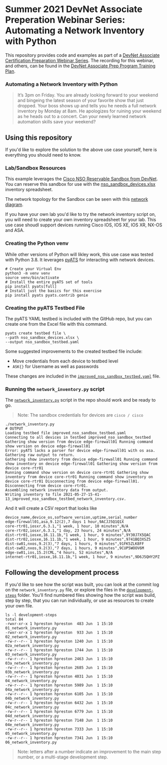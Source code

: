 # Summer 2021 DevNet Associate Preperation Webinar Series: Automating a Network Inventory with Python
This repository provides code and examples as part of a [DevNet Associate Certification Preparation Webinar Series](https://learningnetwork.cisco.com/s/article/devnet-associate-prep-program-in-one-place). The recording for this webinar, and others, can be found in the [DevNet Associate Prep Program Training Plan](https://learningnetwork.cisco.com/s/learning-plan-detail-standard?ltui__urlRecordId=a1c3i0000007q9cAAA&ltui__urlRedirect=learning-plan-detail-standard&t=1596603514739).

### Automating a Network Inventory with Python

> It’s 3pm on Friday. You are already looking forward to your weekend and bingeing the latest season of your favorite show that just dropped. Your boss shows up and tells you he needs a full network inventory by Monday at 8am. He apologizes for ruining your weekend as he heads out to a concert. Can your newly learned network automation skills save your weekend?

## Using this repository 
If you'd like to explore the solution to the above use case yourself, here is everything you should need to know.  

### Lab/Sandbox Resources 
This example leverages the [Cisco NSO Reservable Sandbox from DevNet](https://devnetsandbox.cisco.com/RM/Diagram/Index/43964e62-a13c-4929-bde7-a2f68ad6b27c?diagramType=Topology).  You can reserve this sandbox for use with the [nso_sandbox_devices.xlsx](nso_sandbox_devices.xlsx) inventory spreadsheet.  

The network topology for the Sandbox can be seen with this [network diagram](NSO-Sandbox-Lab-Network-Topology.jpg).

If you have your own lab you'd like to try the network inventory script on, you will need to create your own inventory spreadsheet for your lab.  This use case shoudl support devices running Cisco IOS, IOS XE, IOS XR, NX-OS and ASA. 

### Creating the Python venv 
While other versions of Python will likley work, this use case was tested with Python 3.8.  It leverages [pyATS](https://developer.cisco.com/pyats) for interacting with network devices. 

```
# Create your Virtual Env
python3 -m venv venv
source venv/bin/activate
# Install the entire pyATS set of tools
pip install pyats[full]
# Install just the basics for this exercise
pip install pyats pyats.contrib genie
```

### Creating the pyATS Testbed File 
The pyATS YAML testbed is included with the GitHub repo, but you can create one from the Excel file with this command. 

```
pyats create testbed file \
--path nso_sandbox_devices.xlsx \
--output nso_sandbox_testbed.yaml
```

Some suggested improvements to the created testbed file include: 

* Move credentials from each device to testbed level
* `ASK{}` for Username as well as passwords

These changes are included in the [`improved_nso_sandbox_testbed.yaml`](improved_nso_sandbox_testbed.yaml) file. 

### Running the `network_inventory.py` script 
The [`network_inventory.py`](network_inventory.py) script in the repo should work and be ready to go.  

> Note: The sandbox credentials for devices are `cisco / cisco`

```
./network_inventory.py
# OUTPUT
Loading testbed file improved_nso_sandbox_testbed.yaml
Connecting to all devices in testbed improved_nso_sandbox_testbed
Gathering show version from device edge-firewall01 Running command show version on device edge-firewall01
Error: pyATS lacks a parser for device edge-firewall01 with os asa. Gathering raw output to return.
Gathering show inventory from device edge-firewall01 Running command show inventory on device edge-firewall01 Gathering show version from device core-rtr01
Running command show version on device core-rtr01 Gathering show inventory from device core-rtr01 Running command show inventory on device core-rtr01 Disconnecting from device edge-firewall01. Disconnecting from device core-rtr01.
Assembling network inventory data from output.
Writing inventory to file 2021-05-27-15-41- 13_improved_nso_sandbox_testbed_network_inventory.csv.
```

And it will create a CSV report that looks like 

```csv
device_name,device_os,software_version,uptime,serial_number 
edge-firewall01,asa,9.12(2),7 days 1 hour,9ACJJ5Q1Q1X 
core-rtr01,iosxr,6.3.1,"1 week, 1 hour, 10 minutes",N/A 
core-rtr02,iosxr,6.3.1,"1 day, 23 hours, 24 minutes",N/A 
dist-rtr01,iosxe,16.11.1b,"1 week, 1 hour, 9 minutes",9Y30J7X5QAC 
dist-rtr02,iosxe,16.11.1b,"1 week, 1 hour, 9 minutes",9741BQ3XSZ5 
dist-sw01,nxos,9.2(3),"7 days, 1 hours, 9 minutes",91FK5ZLK8FF 
dist-sw02,nxos,9.2(3),"7 days, 1 hours, 9 minutes",9CUP5WOOV6M 
edge-sw01,ios,15.2(CML,"4 hours, 52 minutes",N/A 
internet-rtr01,iosxe,16.11.1b,"1 week, 1 hour, 9 minutes",9D6J5QHY2PZ
```

## Following the development process 
If you'd like to see how the script was built, you can look at the commit log on the `network_inventory.py` file, or explore the files in the [`development-steps`](development-steps/) folder.  You'll find numbered files showing how the script was build, step by step, that you can run individually, or use as resources to create your own file.  

```
ls -l development-steps 
total 84
-rwxr-xr-x 1 hpreston hpreston  483 Jun  1 15:10 01_network_inventory.py
-rwxr-xr-x 1 hpreston hpreston  933 Jun  1 15:10 02_network_inventory.py
-rw-r--r-- 1 hpreston hpreston 1240 Jun  1 15:10 02a_network_inventory.py
-rw-r--r-- 1 hpreston hpreston 1744 Jun  1 15:10 03_network_inventory.py
-rw-r--r-- 1 hpreston hpreston 2463 Jun  1 15:10 03a_network_inventory.py
-rw-r--r-- 1 hpreston hpreston 2685 Jun  1 15:10 03b_network_inventory.py
-rw-r--r-- 1 hpreston hpreston 4031 Jun  1 15:10 04_network_inventory.py
-rw-r--r-- 1 hpreston hpreston 5989 Jun  1 15:10 04a_network_inventory.py
-rw-r--r-- 1 hpreston hpreston 6105 Jun  1 15:10 04b_network_inventory.py
-rw-r--r-- 1 hpreston hpreston 6432 Jun  1 15:10 04c_network_inventory.py
-rw-r--r-- 1 hpreston hpreston 6779 Jun  1 15:10 04d_network_inventory.py
-rw-r--r-- 1 hpreston hpreston 7148 Jun  1 15:10 04e_network_inventory.py
-rw-r--r-- 1 hpreston hpreston 7333 Jun  1 15:10 05_network_inventory.py
-rw-r--r-- 1 hpreston hpreston 7341 Jun  1 15:10 06_network_inventory.py
```

> Note: letters after a number indicate an improvement to the main step number, or a multi-stage development step.
